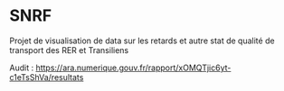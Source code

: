 # SNRF
Projet de visualisation de data sur les retards et autre stat de qualité de transport des RER et Transiliens 

Audit : https://ara.numerique.gouv.fr/rapport/xOMQTjic6yt-c1eTsShVa/resultats
